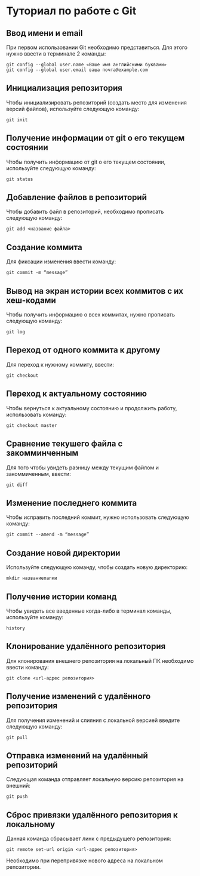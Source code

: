 # Туториал по работе с Git

## Ввод имени и email
При первом использовании Git необходимо представиться.  Для этого нужно ввести в терминале 2 команды:
```
git config --global user.name «Ваше имя английскими буквами»  
git config --global user.email ваша почта@example.com
```
## Инициализация репозитория

Чтобы инициализировать репозиторий (создать место для изменения версий файлов), используйте следующую команду:

```
git init
```
## Получение информации от git о его текущем состоянии
Чтобы получить информацию от git о его текущем состоянии, используйте следующую команду:
```
git status
```
## Добавление файлов в репозиторий
Чтобы добавить файл в репозиторий, необходимо прописать следующую команду:
```
git add <название файла>
```
## Cоздание коммита
Для фиксации изменения ввести команду:
```
git commit -m “message” 
```
## Вывод на экран истории всех коммитов с их хеш-кодами
Чтобы получить информацию о всех коммитах, нужно прописать следующую команду:
```
git log 
```
## Переход от одного коммита к другому
Для переход к нужному коммиту, ввести:
```
git checkout 
```
## Переход к актуальному состоянию
Чтобы вернуться к актуальному состоянию и продолжить работу, использовать команду:
```
git checkout master 
```
## Сравнение текушего файла с закомминченным
Для того чтобы увидеть разницу между текущим файлом и закоммиченным, ввести:
```
git diff 
```
## Изменение последнего коммита
Чтобы исправить последний коммит, нужно использовать следующую команду:
```
git commit --amend -m “message” 
```
## Cоздание новой директории
Используйте следующую команду, чтобы создать новую директорию:
```
mkdir названиепапки 
```
## Получение истории команд
Чтобы увидеть все введенные когда-либо в терминал команды, используйте команду:
```
history
```

## Клонирование удалённого репозитория

Для клонирования внешнего репозитория на  локальный ПК необходимо ввести команду:
```
git clone <url-адрес репозитория> 
```

## Получение изменений с удалённого репозитория

Для получения изменений и слияния с локальной версией введите следующую команду:
```
git pull 
```

## Отправка изменений на удалённый репозиторий

Следующая команда отправляет локальную версию репозитория на внешний:
```
git push 
```

## Сброс привязки удалённого репозитория к локальному

Данная команда сбрасывает линк с предыдущего репозитория:
```
git remote set-url origin <url-адрес репозитория> 
```
 Необходимо при перепривязке нового адреса на локальном репозитории.
